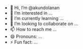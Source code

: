 - 👋 Hi, I’m @akundolanan
- 👀 I’m interested in ...
- 🌱 I’m currently learning ...
- 💞️ I’m looking to collaborate on ...
- 📫 How to reach me ...
- 😄 Pronouns: ...
- ⚡ Fun fact: ...

<!---
akundolanan/akundolanan is a ✨ special ✨ repository because its `README.md` (this file) appears on your GitHub profile.
You can click the Preview link to take a look at your changes.
--->
